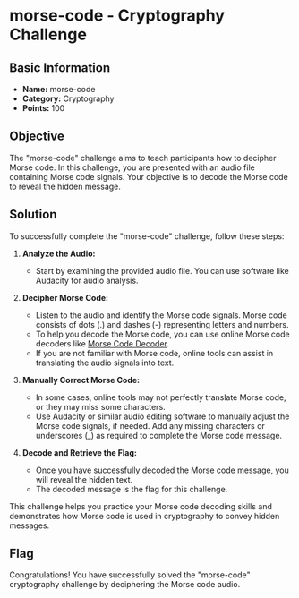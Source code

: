 # morse-code - Cryptography Challenge

## Basic Information
- **Name:** morse-code
- **Category:** Cryptography
- **Points:** 100

## Objective
The "morse-code" challenge aims to teach participants how to decipher Morse code. In this challenge, you are presented with an audio file containing Morse code signals. Your objective is to decode the Morse code to reveal the hidden message.

## Solution
To successfully complete the "morse-code" challenge, follow these steps:

1. **Analyze the Audio:**
   - Start by examining the provided audio file. You can use software like Audacity for audio analysis.

2. **Decipher Morse Code:**
   - Listen to the audio and identify the Morse code signals. Morse code consists of dots (.) and dashes (-) representing letters and numbers.
   - To help you decode the Morse code, you can use online Morse code decoders like [Morse Code Decoder](https://morsecode.world/international/decoder/audio-decoder-adaptive.html).
   - If you are not familiar with Morse code, online tools can assist in translating the audio signals into text.

3. **Manually Correct Morse Code:**
   - In some cases, online tools may not perfectly translate Morse code, or they may miss some characters.
   - Use Audacity or similar audio editing software to manually adjust the Morse code signals, if needed. Add any missing characters or underscores (_) as required to complete the Morse code message.

4. **Decode and Retrieve the Flag:**
   - Once you have successfully decoded the Morse code message, you will reveal the hidden text.
   - The decoded message is the flag for this challenge.

This challenge helps you practice your Morse code decoding skills and demonstrates how Morse code is used in cryptography to convey hidden messages.

## Flag
Congratulations! You have successfully solved the "morse-code" cryptography challenge by deciphering the Morse code audio. 
